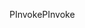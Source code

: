 <span data-ttu-id="d5125-101">PInvoke</span><span class="sxs-lookup"><span data-stu-id="d5125-101">PInvoke</span></span>
